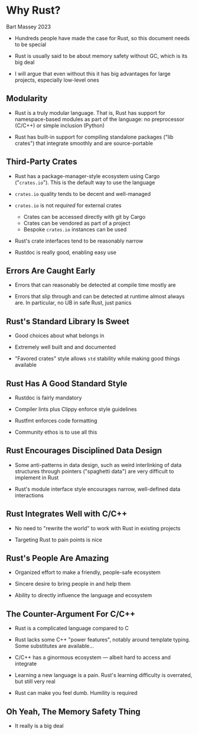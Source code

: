# Why Rust?
Bart Massey 2023

* Hundreds people have made the case for Rust, so this
  document needs to be special
  
* Rust is usually said to be about memory safety without GC,
  which is its big deal
  
* I will argue that even without this it has big advantages
  for large projects, especially low-level ones

## Modularity

* Rust is a truly modular language. That is, Rust has
  support for namespace-based modules as part of the
  language: no preprocessor (C/C++) or simple inclusion
  (Python)

* Rust has built-in support for compiling standalone packages
  ("lib crates") that integrate smoothly and are source-portable

## Third-Party Crates

* Rust has a package-manager-style ecosystem using Cargo
  ("`crates.io`"). This is the default way to use the language
  
* `crates.io` quality tends to be decent and well-managed

* `crates.io` is not *required* for external crates

  * Crates can be accessed directly with git by Cargo
  * Crates can be vendored as part of a project
  * Bespoke `crates.io` instances can be used
  
* Rust's crate interfaces tend to be reasonably narrow

* Rustdoc is really good, enabling easy use

## Errors Are Caught Early

* Errors that can reasonably be detected at compile time
  mostly are
  
* Errors that slip through and can be detected at runtime
  almost always are. In particular, no UB in safe Rust, just
  panics

## Rust's Standard Library Is Sweet

* Good choices about what belongs in

* Extremely well built and and documented

* "Favored crates" style allows `std` stability
  while making good things available

## Rust Has A Good Standard Style

* Rustdoc is fairly mandatory

* Compiler lints plus Clippy enforce style guidelines

* Rustfmt enforces code formatting

* Community ethos is to use all this

## Rust Encourages Disciplined Data Design

* Some anti-patterns in data design, such as weird
  interlinking of data structures through pointers
  ("spaghetti data") are very difficult to implement in Rust

* Rust's module interface style encourages narrow,
  well-defined data interactions
  
## Rust Integrates Well with C/C++

* No need to "rewrite the world" to work with Rust in
  existing projects
  
* Targeting Rust to pain points is nice

## Rust's People Are Amazing

* Organized effort to make a friendly, people-safe ecosystem

* Sincere desire to bring people in and help them

* Ability to directly influence the language and ecosystem

## The Counter-Argument For C/C++

* Rust is a complicated language compared to C

* Rust lacks some C++ "power features", notably around
  template typing. Some substitutes are available…
  
* C/C++ has a ginormous ecosystem — albeit hard to access
  and integrate

* Learning a new language is a pain. Rust's learning
  difficulty is overrated, but still very real

* Rust can make you feel dumb. Humility is required

## Oh Yeah, The Memory Safety Thing

* It really is a big deal
